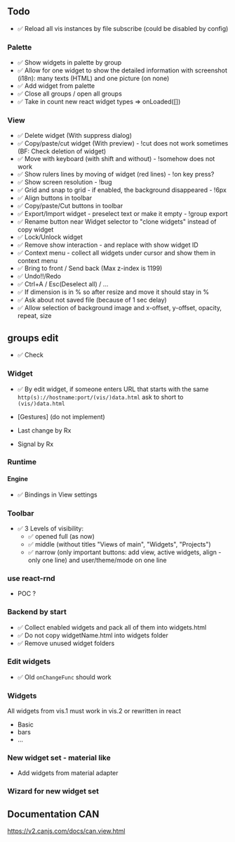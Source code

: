 ## Todo
- ✅ Reload all vis instances by file subscribe (could be disabled by config)

### Palette
- ✅ Show widgets in palette by group
- ✅ Allow for one widget to show the detailed information with screenshot (i18n): many texts (HTML) and one picture (on none)
- ✅ Add widget from palette
- ✅ Close all groups / open all groups
- ✅ Take in count new react widget types => onLoaded([])

### View
- ✅ Delete widget (With suppress dialog)
- ✅ Copy/paste/cut widget (With preview) - !cut does not work sometimes (BF: Check deletion of widget)
- ✅ Move with keyboard (with shift and without) - !somehow does not work
- ✅ Show rulers lines by moving of widget (red lines) - !on key press?
- ✅ Show screen resolution - !bug
- ✅ Grid and snap to grid - if enabled, the background disappeared - !6px
- ✅ Align buttons in toolbar
- ✅ Copy/paste/Cut buttons in toolbar
- ✅ Export/Import widget - preselect text or make it empty - !group export
- ✅ Rename button near Widget selector to "clone widgets" instead of copy widget
- ✅ Lock/Unlock widget
- ✅ Remove show interaction - and replace with show widget ID 
- ✅ Context menu - collect all widgets under cursor and show them in context menu
- ✅ Bring to front / Send back (Max z-index is 1199)
- ✅ Undo!!/Redo
- ✅ Ctrl+A / Esc(Deselect all) / ...
- ✅ If dimension is in % so after resize and move it should stay in %
- ✅ Ask about not saved file (because of 1 sec delay)
- ✅ Allow selection of background image and x-offset, y-offset, opacity, repeat, size

## groups edit
- ✅ Check

### Widget
- ✅ By edit widget, if someone enters URL that starts with the same `http(s)://hostname:port/(vis/)data.html` ask to short to `(vis/)data.html`

- [Gestures] (do not implement)
- Last change by Rx
- Signal by Rx

### Runtime
#### Engine
- ✅ Bindings in View settings

### Toolbar
- ✅ 3 Levels of visibility:
    - ✅ opened full (as now)
    - ✅ middle (without titles "Views of main", "Widgets", "Projects")
    - ✅ narrow (only important buttons: add view, active widgets, align - only one line) and user/theme/mode on one line

### use react-rnd
- POC ?

### Backend by start
- ✅ Collect enabled widgets and pack all of them into widgets.html
- ✅ Do not copy widgetName.html into widgets folder
- ✅ Remove unused widget folders

### Edit widgets
- ✅ Old `onChangeFunc` should work

### Widgets
All widgets from vis.1 must work in vis.2 or rewritten in react
- Basic
- bars
- ...

### New widget set - material like
- Add widgets from material adapter

### Wizard for new widget set


## Documentation CAN
https://v2.canjs.com/docs/can.view.html